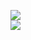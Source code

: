 [![](https://img.shields.io/badge/Made%20With-Github%20Spray-lightgrey.svg?style=for-the-badge&logo=github)](https://github.com/Annihil/github-spray#30413)  
[![](https://i.imgur.com/2DrTn0Z.gif)](https://github.com/Annihil/github-spray)